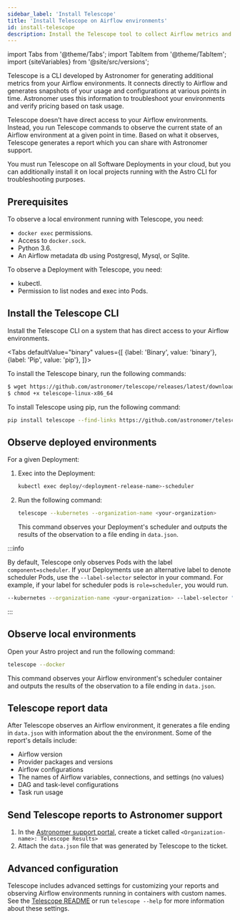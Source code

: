 ```yaml
---
sidebar_label: 'Install Telescope'
title: 'Install Telescope on Airflow environments'
id: install-telescope
description: Install the Telescope tool to collect Airflow metrics and usage for Astronomer.
---
```


import Tabs from '@theme/Tabs';
import TabItem from '@theme/TabItem';
import {siteVariables} from '@site/src/versions';

Telescope is a CLI developed by Astronomer for generating additional metrics from your Airflow environments. It connects directly to Airflow and generates snapshots of your usage and configurations at various points in time. Astronomer uses this information to troubleshoot your environments and verify pricing based on task usage.

Telescope doesn't have direct access to your Airflow environments. Instead, you run Telescope commands to observe the current state of an Airflow environment at a given point in time. Based on what it observes, Telescope generates a report which you can share with Astronomer support.  

You must run Telescope on all Software Deployments in your cloud, but you can additionally install it on local projects running with the Astro CLI for troubleshooting purposes.

## Prerequisites

To observe a local environment running with Telescope, you need:

- `docker exec` permissions.
- Access to `docker.sock`.
- Python 3.6.
- An Airflow metadata db using Postgresql, Mysql, or Sqlite.

To observe a Deployment with Telescope, you need:

- kubectl.
- Permission to list nodes and exec into Pods.

## Install the Telescope CLI

Install the Telescope CLI on a system that has direct access to your Airflow environments.

<Tabs
    defaultValue="binary"
    values={[
        {label: 'Binary', value: 'binary'},
        {label: 'Pip', value: 'pip'},
    ]}>
<TabItem value="binary">

To install the Telescope binary, run the following commands:

```sh
$ wget https://github.com/astronomer/telescope/releases/latest/download/telescope-linux-x86_64
$ chmod +x telescope-linux-x86_64
```

</TabItem>
<TabItem value="pip">

To install Telescope using pip, run the following command:

```sh
pip install telescope --find-links https://github.com/astronomer/telescope/releases/latest
```

</TabItem>

## Observe deployed environments

For a given Deployment:

1. Exec into the Deployment:

    ```sh
    kubectl exec deploy/<deployment-release-name>-scheduler
    ```

2. Run the following command:

    ```sh
    telescope --kubernetes --organization-name <your-organization>
    ```

    This command observes your Deployment's scheduler and outputs the results of the observation to a file ending in `data.json`.

:::info

By default, Telescope only observes Pods with the label `component=scheduler`. If your Deployments use an alternative label to denote scheduler Pods, use the `--label-selector` selector in your command. For example, if your label for scheduler pods is `role=scheduler`, you would run.  

```sh
--kubernetes --organization-name <your-organization> --label-selector "role=scheduler"
```

:::

## Observe local environments

Open your Astro project and run the following command:

```sh
telescope --docker
```

This command observes your Airflow environment's scheduler container and outputs the results of the observation to a file ending in `data.json`.

## Telescope report data

After Telescope observes an Airflow environment, it generates a file ending in `data.json` with information about the the environment. Some of the report's details include:

- Airflow version
- Provider packages and versions
- Airflow configurations
- The names of Airflow variables, connections, and settings (no values)
- DAG and task-level configurations
- Task run usage

## Send Telescope reports to Astronomer support

1. In the [Astronomer support portal](https://support.astronomer.io/), create a ticket called `<Organization-name>: Telescope Results>`
2. Attach the `data.json` file that was generated by Telescope to the ticket.

## Advanced configuration

Telescope includes advanced settings for customizing your reports and observing Airflow environments running in containers with custom names. See the [Telescope README](https://github.com/astronomer/telescope) or run `telescope --help` for more information about these settings.
